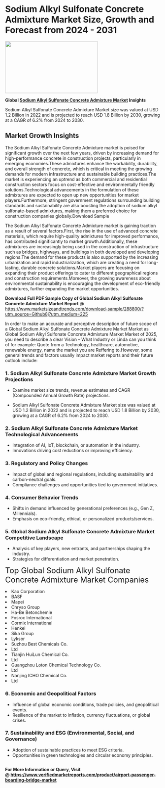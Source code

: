 <H1>Sodium Alkyl Sulfonate Concrete Admixture Market Size, Growth and Forecast from 2024 - 2031</H1><img class="aligncenter size-medium wp-image-584254" src="https://thirdeyenews.in/wp-content/uploads/2024/09/Global-Market-Research-300x168.jpeg" alt="" width="300" height="168" /><p><strong>Global&nbsp;<a href="https://www.marketsizeandtrends.com/download-sample/288800/?utm_source=Github8j?utm_medium=225">Sodium Alkyl Sulfonate Concrete Admixture Market</a> Insights</strong></p><p>Sodium Alkyl Sulfonate Concrete Admixture Market size was valued at USD 1.2 Billion in 2022 and is projected to reach USD 1.8 Billion by 2030, growing at a CAGR of 6.2% from 2024 to 2030.</p><p><h2>Market Growth Insights</h2> <p>The Sodium Alkyl Sulfonate Concrete Admixture market is poised for significant growth over the next few years, driven by increasing demand for high-performance concrete in construction projects, particularly in emerging economies.These admixtures enhance the workability, durability, and overall strength of concrete, which is critical in meeting the growing demands for modern infrastructure and sustainable building practices.The market is experiencing an uptrend as both commercial and residential construction sectors focus on cost-effective and environmentally friendly solutions.Technological advancements in the formulation of these admixtures are expected to open up new opportunities for market players.Furthermore, stringent government regulations surrounding building standards and sustainability are also boosting the adoption of sodium alkyl sulfonate-based admixtures, making them a preferred choice for construction companies globally.Download Sample</p> <p>The Sodium Alkyl Sulfonate Concrete Admixture market is gaining traction as a result of several factors.First, the rise in the use of advanced concrete materials, which require high-quality admixtures for improved performance, has contributed significantly to market growth.Additionally, these admixtures are increasingly being used in the construction of infrastructure such as bridges, highways, and buildings in both developed and developing regions.The demand for these products is also supported by the increasing urbanization and rapid industrialization, which are creating a need for long-lasting, durable concrete solutions.Market players are focusing on expanding their product offerings to cater to different geographical regions and construction requirements.Moreover, the growing awareness about environmental sustainability is encouraging the development of eco-friendly admixtures, further expanding the market opportunities.</p><p><span class=""><strong>Download Full PDF Sample Copy of Global Sodium Alkyl Sulfonate Concrete Admixture Market Report</strong> @ <a href="https://www.marketsizeandtrends.com/download-sample/288800/?utm_source=Github8j?utm_medium=225" target="_blank">https://www.marketsizeandtrends.com/download-sample/288800/?utm_source=Github8j?utm_medium=225</a></span></p><p>In order to make an accurate and perceptive description of future scope of a Global&nbsp;Sodium Alkyl Sulfonate Concrete Admixture Market Market as Global&nbsp;Sodium Alkyl Sulfonate Concrete Admixture Market Market of 2025, you need to describe a clear Vision &ndash; What Industry or Linda can you think of for example: Quote from a Technology, healthcare, automotive, renewable energy, name the market you are Reffering to.However, some general trends and factors usually impact market reports and their future outlook include:</p><h3>1.&nbsp;<strong>Sodium Alkyl Sulfonate Concrete Admixture Market Growth Projections</strong></h3><ul><li>Examine market size trends, revenue estimates and CAGR (Compounded Annual Growth Rate) projections.</li><li><p>Sodium Alkyl Sulfonate Concrete Admixture Market size was valued at USD 1.2 Billion in 2022 and is projected to reach USD 1.8 Billion by 2030, growing at a CAGR of 6.2% from 2024 to 2030.</p></li></ul><h3>2.&nbsp;<strong>Sodium Alkyl Sulfonate Concrete Admixture Market Technological Advancements</strong></h3><ul><li>Integration of AI, IoT, blockchain, or automation in the industry.</li><li>Innovations driving cost reductions or improving efficiency.</li></ul><h3>3.&nbsp;<strong>Regulatory and Policy Changes</strong></h3><ul><li>Impact of global and regional regulations, including sustainability and carbon-neutral goals.</li><li>Compliance challenges and opportunities tied to government initiatives.</li></ul><h3>4.&nbsp;<strong>Consumer Behavior Trends</strong></h3><ul><li>Shifts in demand influenced by generational preferences (e.g., Gen Z, Millennials).</li><li>Emphasis on eco-friendly, ethical, or personalized products/services.</li></ul><h3>5.&nbsp;<strong>Global Sodium Alkyl Sulfonate Concrete Admixture Market Competitive Landscape</strong></h3><ul><li>Analysis of key players, new entrants, and partnerships shaping the industry.</li><li>Strategies for differentiation and market penetration.</li></ul><p data-pm-slice="1 1 []"><span style="color: inherit; font-family: inherit; font-size: 25px;">Top Global Sodium Alkyl Sulfonate Concrete Admixture Market Companies</span></p><div class="" data-test-id=""><p><li>Kao Corporation</li><li> BASF</li><li> Mapei</li><li> Chryso Group</li><li> Ha-Be Betonchemie</li><li> Fosroc International</li><li> Cormix International</li><li> Henkel</li><li> Sika Group</li><li> Lyksor</li><li> Suzhou Best Chemicals Co.</li><li> Ltd</li><li> Tianjin HuiLun Chemical Co.</li><li> Ltd</li><li> Guangzhou Loton Chemical Technology Co.</li><li> Ltd</li><li> Nanjing ICHO Chemical Co.</li><li> Ltd</li></p></div><h3>6.&nbsp;<strong>Economic and Geopolitical Factors</strong></h3><ul><li>Influence of global economic conditions, trade policies, and geopolitical events.</li><li>Resilience of the market to inflation, currency fluctuations, or global crises.</li></ul><h3>7.&nbsp;<strong>Sustainability and ESG (Environmental, Social, and Governance)</strong></h3><ul><li>Adoption of sustainable practices to meet ESG criteria.</li><li>Opportunities in green technologies and circular economy principles.</li></ul><h2><strong style="font-size: 14px;">For More Information or Query, Visit @&nbsp;</strong><a style="background-color: #ffffff; font-size: 14px;" href="https://www.marketsizeandtrends.com/report/sodium-alkyl-sulfonate-concrete-admixture-market/" target="_blank">https://www.verifiedmarketreports.com/product/airport-passenger-boarding-bridge-market</a></h2>